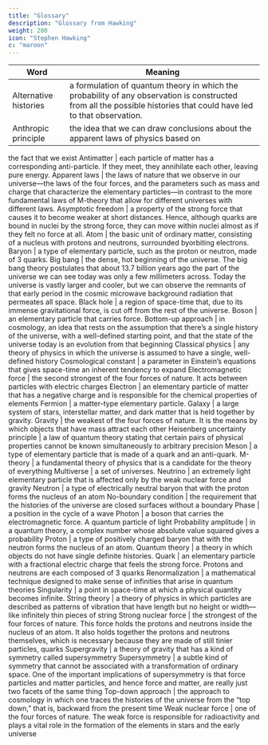 ```yaml
---
title: "Glossary"
description: "Glossary from Hawking"
weight: 200
icon: "Stephen Hawking"
c: "maroon"
---
```


Word | Meaning
--- | ---
Alternative histories | a formulation of quantum theory in which the probability of any observation is constructed from all the possible histories that could have led to that observation.
Anthropic principle | the idea that we can draw conclusions about the apparent laws of physics based on
the fact that we exist
Antimatter | each particle of matter has a corresponding anti-particle. If they meet, they annihilate each
other, leaving pure energy.
Apparent laws | the laws of nature that we observe in our universe—the laws of the four forces, and the
parameters such as mass and charge that characterize the elementary particles—in contrast to the more
fundamental laws of M-theory that allow for different universes with different laws.
Asymptotic freedom | a property of the strong force that causes it to become weaker at short distances. Hence, although quarks are bound in nuclei by the strong force, they can move within nuclei almost as if they felt no force at all.
Atom | the basic unit of ordinary matter, consisting of a nucleus with protons and neutrons, surrounded byorbiting electrons.
Baryon | a type of elementary particle, such as the proton or neutron, made of 3 quarks.
Big bang |  the dense, hot beginning of the universe. The big bang theory postulates that about 13.7 billion years ago the part of the universe we can see today was only a few millimeters across. Today the universe is vastly larger and cooler, but we can observe the remnants of that early period in the cosmic microwave background radiation that permeates all space.
Black hole | a region of space-time that, due to its immense gravitational force, is cut off from the rest of the universe.
Boson | an elementary particle that carries force.
Bottom-up approach | in cosmology, an idea that rests on the assumption that there’s a single history of the universe, with a well-defined starting point, and that the state of the universe today is an evolution from that beginning
Classical physics | any theory of physics in which the universe is assumed to have a single, well-defined history
Cosmological constant | a parameter in Einstein’s equations that gives space-time an inherent tendency to expand
Electromagnetic force | the second strongest of the four forces of nature. It acts between particles with electric charges
Electron | an elementary particle of matter that has a negative charge and is responsible for the chemical properties of elements
Fermion | a matter-type elementary particle.
Galaxy | a large system of stars, interstellar matter, and dark matter that is held together by gravity.
Gravity | the weakest of the four forces of nature. It is the means by which objects that have mass attract each other
Heisenberg uncertainty principle | a law of quantum theory stating that certain pairs of physical properties cannot be known simultaneously to arbitrary precision
Meson | a type of elementary particle that is made of a quark and an anti-quark.
M-theory | a fundamental theory of physics that is a candidate for the theory of everything
Multiverse | a set of universes.
Neutrino | an extremely light elementary particle that is affected only by the weak nuclear force and gravity
Neutron | a type of electrically neutral baryon that with the proton forms the nucleus of an atom
No-boundary condition | the requirement that the histories of the universe are closed surfaces without a boundary
Phase | a position in the cycle of a wave
Photon | a boson that carries the electromagnetic force. A quantum particle of light
Probability amplitude | in a quantum theory, a complex number whose absolute value squared gives a probability
Proton |  a type of positively charged baryon that with the neutron forms the nucleus of an atom.
Quantum theory | a theory in which objects do not have single definite histories.
Quark | an elementary particle with a fractional electric charge that feels the strong force. Protons and neutrons are each composed of 3 quarks
Renormalization | a mathematical technique designed to make sense of infinities that arise in quantum theories
Singularity | a point in space-time at which a physical quantity becomes infinite.
String theory | a theory of physics in which particles are described as patterns of vibration that have length but no height or width—like infinitely thin pieces of string
Strong nuclear force | the strongest of the four forces of nature. This force holds the protons and neutrons inside the nucleus of an atom. It also holds together the protons and neutrons themselves, which is necessary because they are made of still tinier particles, quarks
Supergravity | a theory of gravity that has a kind of symmetry called supersymmetry
Supersymmetry | a subtle kind of symmetry that cannot be associated with a transformation of ordinary space. One of the important implications of supersymmetry is that force particles and matter particles, and hence force and matter, are really just two facets of the same thing
Top-down approach | the approach to cosmology in which one traces the histories of the universe from the “top down,” that is, backward from the present time
Weak nuclear force | one of the four forces of nature. The weak force is responsible for radioactivity and plays a vital role in the formation of the elements in stars and the early universe


<!-- THE UNIVERSE HAS A DESIGN, and so does a book. But unlike the universe, a book does not appear
spontaneously from nothing. A book requires a creator, and that role does not fall solely on the shoulders
of its authors. So first and foremost we’d like to acknowledge and thank our editors, Beth Rashbaum and
Ann Harris, for their near-infinite patience. They were our students when we required students, our
teachers when we required teachers, and our prodders when we required prodding. They stuck with the
manuscript, and did it in good cheer, whether the discussion centered around the placement of a comma or
the impossibility of embedding a negative curvature surface axisymmetrically in flat space. We’d also like
to thank Mark Hillery, who kindly read much of the manuscript and provided valuable input; Carole
Lowenstein, who did so much to help with the interior design; David Stevenson, who guided the cover to
completion; and Loren Noveck, whose attention to detail has saved us from some typos we would not like
to have seen committed to print. To Peter Bollinger: much gratitude for bringing art to science in your
illustrations, and for your diligence in ensuring the accuracy of every detail. And to Sidney Harris: Thank
you for your wonderful cartoons, and your great sensitivity to the issues facing scientists. In another
universe, you could have been a physicist. We are also grateful to our agents, Al Zuckerman and Susan
Ginsburg, for their support and encouragement. If there are two messages they consistently provided, they
were “It’s time to finish the book already,” and “Don’t worry about when you’ll finish, you’ll get there
eventually.” They were wise enough to know when to say which. And finally, our thanks to Stephen’s
personal assistant, Judith Croasdell; his computer aide, Sam Blackburn; and Joan Godwin. They provided
not just moral support, but practical and technical support without which we could not have written this
book. Moreover, they always knew where to find the best pubs.
 -->
